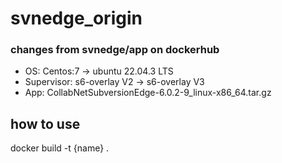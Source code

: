 # svnedge_origin

### changes from svnedge/app on dockerhub
- OS: Centos:7 -> ubuntu 22.04.3 LTS
- Supervisor: s6-overlay V2 -> s6-overlay V3
- App: CollabNetSubversionEdge-6.0.2-9_linux-x86_64.tar.gz

## how to use
docker build -t {name} .
